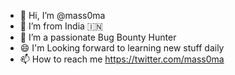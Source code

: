 - 👋 Hi, I’m @mass0ma
- 👀 I’m from India 🇮🇳
- 🌱 I’m a passionate Bug Bounty Hunter
- 😄  I'm Looking forward to learning new stuff daily
- 📫 How to reach me https://twitter.com/mass0ma

<!---
mass0ma/mass0ma is a ✨ special ✨ repository because its `README.md` (this file) appears on your GitHub profile.
You can click the Preview link to take a look at your changes.
--->
